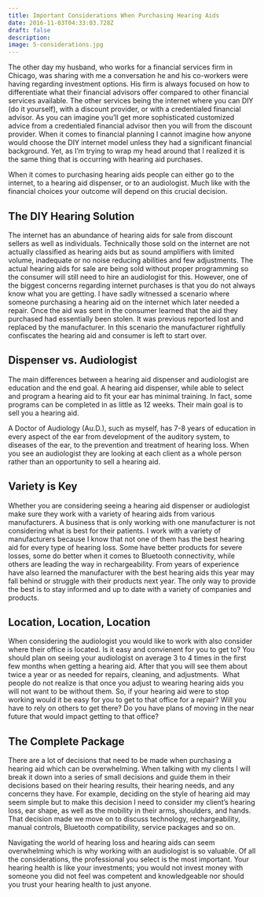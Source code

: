 ```yaml
---
title: Important Considerations When Purchasing Hearing Aids
date: 2016-11-03T04:33:03.728Z
draft: false
description:
image: 5-considerations.jpg
---
```


<!--StartFragment-->

The other day my husband, who works for a financial services firm in Chicago, was sharing with me a conversation he and his co-workers were having regarding investment options. His firm is always focused on how to differentiate what their financial advisors offer compared to other financial services available. The other services being the internet where you can DIY (do it yourself), with a discount provider, or with a credentialed financial advisor. As you can imagine you’ll get more sophisticated customized advice from a credentialed financial advisor then you will from the discount provider. When it comes to financial planning I cannot imagine how anyone would choose the DIY internet model unless they had a significant financial background. Yet, as I’m trying to wrap my head around that I realized it is the same thing that is occurring with hearing aid purchases.

When it comes to purchasing hearing aids people can either go to the internet, to a hearing aid dispenser, or to an audiologist. Much like with the financial choices your outcome will depend on this crucial decision.

## The DIY Hearing Solution

The internet has an abundance of hearing aids for sale from discount sellers as well as individuals. Technically those sold on the internet are not actually classified as hearing aids but as sound amplifiers with limited volume, inadequate or no noise reducing abilities and few adjustments. The actual hearing aids for sale are being sold without proper programming so the consumer will still need to hire an audiologist for this. However, one of the biggest concerns regarding internet purchases is that you do not always know what you are getting. I have sadly witnessed a scenario where someone purchasing a hearing aid on the internet which later needed a repair. Once the aid was sent in the consumer learned that the aid they purchased had essentially been stolen. It was previous reported lost and replaced by the manufacturer. In this scenario the manufacturer rightfully confiscates the hearing aid and consumer is left to start over.

## Dispenser vs. Audiologist

The main differences between a hearing aid dispenser and audiologist are education and the end goal. A hearing aid dispenser, while able to select and program a hearing aid to fit your ear has minimal training. In fact, some programs can be completed in as little as 12 weeks. Their main goal is to sell you a hearing aid.

A Doctor of Audiology (Au.D.), such as myself, has 7-8 years of education in every aspect of the ear from development of the auditory system, to diseases of the ear, to the prevention and treatment of hearing loss. When you see an audiologist they are looking at each client as a whole person rather than an opportunity to sell a hearing aid.

## Variety is Key

Whether you are considering seeing a hearing aid dispenser or audiologist make sure they work with a variety of hearing aids from various manufacturers. A business that is only working with one manufacturer is not considering what is best for their patients. I work with a variety of manufacturers because I know that not one of them has the best hearing aid for every type of hearing loss. Some have better products for severe losses, some do better when it comes to Bluetooth connectivity, while others are leading the way in rechargeability. From years of experience have also learned the manufacturer with the best hearing aids this year may fall behind or struggle with their products next year. The only way to provide the best is to stay informed and up to date with a variety of companies and products.

## Location, Location, Location

When considering the audiologist you would like to work with also consider where their office is located. Is it easy and convienent for you to get to? You should plan on seeing your audiologist on average 3 to 4 times in the first few months when getting a hearing aid. After that you will see them about twice a year or as needed for repairs, cleaning, and adjustments.  What people do not realize is that once you adjust to wearing hearing aids you will not want to be without them. So, if your hearing aid were to stop working would it be easy for you to get to that office for a repair? Will you have to rely on others to get there? Do you have plans of moving in the near future that would impact getting to that office?

## The Complete Package

There are a lot of decisions that need to be made when purchasing a hearing aid which can be overwhelming. When talking with my clients I will break it down into a series of small decisions and guide them in their decisions based on their hearing results, their hearing needs, and any concerns they have. For example, deciding on the style of hearing aid may seem simple but to make this decision I need to consider my client’s hearing loss, ear shape, as well as the mobility in their arms, shoulders, and hands. That decision made we move on to discuss technology, rechargeability, manual controls, Bluetooth compatibility, service packages and so on.

Navigating the world of hearing loss and hearing aids can seem overwhelming which is why working with an audiologist is so valuable. Of all the considerations, the professional you select is the most important. Your hearing health is like your investments; you would not invest money with someone you did not feel was competent and knowledgeable nor should you trust your hearing health to just anyone.

<!--EndFragment-->

